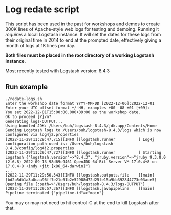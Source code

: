 # Log redate script

This script has been used in the past for workshops and demos to create 300K lines of Apache-style web logs for testing and demoing. 
Running it _requires_ a local Logstash instance. It will set the dates for these logs from their original time in 2014 to end at the
prompted date, effectively giving a month of logs at 1K lines per day.

**Both files must be placed in the root directory of a working Logstash instance.** 

Most recently tested with Logstash version: 8.4.3

## Run example

```
./redate-logs.sh
Enter the workshop date format YYYY-MM-DD [2022-12-06]:2022-12-01
Enter your UTC offset format +/-HH, examples +00 -08 +01 [+09]:
You set 2022-12-01T15:00:00.000+09:00 as the workshop date.
Ok to proceed [Y]/n?
Generating logs-OUTPUT...
Using bundled JDK: /Users/buh/logstash-8.4.3/jdk.app/Contents/Home
Sending Logstash logs to /Users/buh/logstash-8.4.3/logs which is now configured via log4j2.properties
[2022-11-29T11:29:47,715][INFO ][logstash.runner          ] Log4j configuration path used is: /Users/buh/logstash-8.4.3/config/log4j2.properties
[2022-11-29T11:29:47,727][INFO ][logstash.runner          ] Starting Logstash {"logstash.version"=>"8.4.3", "jruby.version"=>"jruby 9.3.8.0 (2.6.8) 2022-09-13 98d69c9461 OpenJDK 64-Bit Server VM 17.0.4+8 on 17.0.4+8 +indy +jit [x86_64-darwin]"}
...
[2022-11-29T11:29:50,343][INFO ][logstash.outputs.file    ][main][bd2b5db1a3a8caa96ff7e21c61b2e52988d72d25fe15a9bb392844773e03ace5] Opening file {:path=>"/Users/buh/logstash-8.4.3/logs-OUTPUT"}
[2022-11-29T11:29:57,367][INFO ][logstash.javapipeline    ][main] Pipeline terminated {"pipeline.id"=>"main"}
```

You may or may not need to hit control-C at the end to kill Logstash after that.
